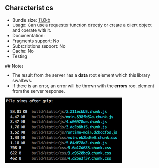 ## Characteristics
* Bundle size: [11.8kb](https://bundlephobia.com/result?p=graphql-request@1.8.2)
* Usage: Can use a requester function directly or create a client object and operate with it.
* Documentation: 
* Fragments support: No
* Subscriptions support: No
* Cache: No
* Testing

## Notes
* The result from the server has a **data** root element which this library swallows.
* If there is an error, an error will be thrown with the **errors** root element from the server response.

![graphql-request-app-sizes](./graphql-request-app-sizes.png)
